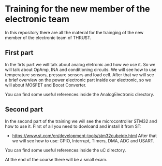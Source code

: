 # Training for the new member of the electronic team

In this repository there are all the material for the trainging of the new member of the electronic team of THRUST.

## First part
In the firts part we will talk about analog eletronic and how we use it. So we will talk about OpAmp, INA and conditioning circuits. We will see how to use temperature sensors, pressure sensors and load cell.
After that we will see a brief overview on the power electronic part inside our electronic, so we will about MOSFET and Boost Converter.

You can find some useful references inside the AnalogElectronic directory.

## Second part
In the second part of the training we will see the microcontroller STM32 and how to use it.
First of all you need to dowloand and install it from ST:
 - https://www.st.com/en/development-tools/stm32cubeide.html
After that we will see how to use: GPIO, Interrupt, Timers, DMA, ADC and USART.

You can find some useful references inside the uC directory.

At the end of the course there will be a small exam.
